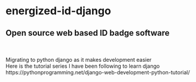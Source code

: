 # energized-id-django
## Open source web based ID badge software
<br>
<br>
Migrating to python django as it makes development easier
<br>
Here is the tutorial series I have been following to learn django<br>
https://pythonprogramming.net/django-web-development-python-tutorial/ <br>

